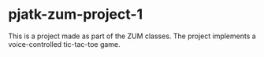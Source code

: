 # pjatk-zum-project-1
This is a project made as part of the ZUM classes. The project implements a voice-controlled tic-tac-toe game.
